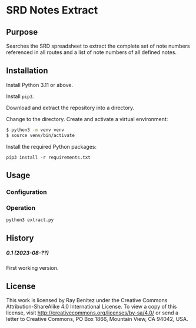 # SRD Notes Extract


## Purpose

Searches the SRD spreadsheet to extract the complete set of note numbers referenced in all routes
and a list of note numbers of all defined notes.


## Installation

Install Python 3.11 or above.

Install `pip3`.

Download and extract the repository into a directory.

Change to the directory.  Create and activate a virtual environment:

```bash
$ python3 -m venv venv
$ source venv/bin/activate
```

Install the required Python packages: 
```
pip3 install -r requirements.txt
```


## Usage

### Configuration

### Operation

```commandline
python3 extract.py
```

## History



##### 0.1 (2023-08-??)

First working version.



## License

This work is licensed by Ray Benitez under the Creative Commons Attribution-ShareAlike 4.0 International License. To view a copy of this license, visit http://creativecommons.org/licenses/by-sa/4.0/ or send a letter to Creative Commons, PO Box 1866, Mountain View, CA 94042, USA.


